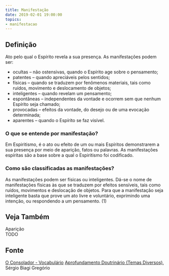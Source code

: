 ```yaml
---
title: Manifestação
date: 2019-02-01 19:00:00
topics:
- manifestacao
---
```


## Definição
Ato pelo qual o Espírito revela a sua presença. As manifestações podem ser:
* ocultas – não ostensivas, quando o Espírito age sobre o pensamento; 
* patentes – quando apreciáveis pelos sentidos; 
* físicas – quando se traduzem por fenômenos materiais, tais como ruídos, movimento e deslocamento de objetos; 
* inteligentes – quando revelam um pensamento; 
* espontâneas – independentes da vontade e ocorrem sem que nenhum Espírito seja chamado; 
* provocadas – efeitos da vontade, do desejo ou de uma evocação determinada; 
* aparentes – quando o Espírito se faz visível.

### O que se entende por manifestação?
Em Espiritismo, é o ato ou efeito de um ou mais Espíritos demonstrarem a
sua presença por meio de aparição, fatos ou palavras. As manifestações
espíritas são a base sobre a qual o Espiritismo foi codificado.

### Como são classificadas as manifestações?
As manifestações podem ser físicas ou inteligentes. Dá-se o nome de
manifestações físicas às que se traduzem por efeitos sensíveis, tais
como ruídos, movimentos e deslocação de objetos. Para que a manifestação
seja inteligente basta que prove um ato livre e voluntário, exprimindo
uma intenção, ou respondendo a um pensamento. (1)

## Veja Também
Aparição  
TODO

## Fonte
[O Consolador - Vocabulário](http://www.oconsolador.com.br/linkfixo/vocabulario/principal.html)
[Aprofundamento Doutrinário (Temas Diversos)](https://sites.google.com/view/aprofundamentodoutrinario/manifestação-e-revelação), Sérgio Biagi Gregório


